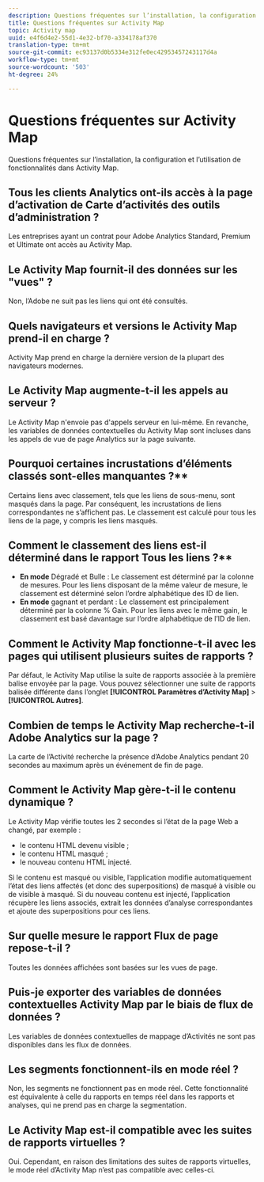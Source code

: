 ```yaml
---
description: Questions fréquentes sur l’installation, la configuration et l’utilisation de fonctionnalités dans Activity Map.
title: Questions fréquentes sur Activity Map
topic: Activity map
uuid: e4f6d4e2-55d1-4e32-bf70-a334178af370
translation-type: tm+mt
source-git-commit: ec93137d0b5334e312fe0ec42953457243117d4a
workflow-type: tm+mt
source-wordcount: '503'
ht-degree: 24%

---
```



# Questions fréquentes sur Activity Map

Questions fréquentes sur l’installation, la configuration et l’utilisation de fonctionnalités dans Activity Map.

## Tous les clients Analytics ont-ils accès à la page d’activation de Carte d’activités des outils d’administration ?

Les entreprises ayant un contrat pour Adobe Analytics Standard, Premium et Ultimate ont accès au Activity Map.

## Le Activity Map fournit-il des données sur les &quot;vues&quot; ?

Non, l’Adobe ne suit pas les liens qui ont été consultés.

## Quels navigateurs et versions le Activity Map prend-il en charge ?

Activity Map prend en charge la dernière version de la plupart des navigateurs modernes.

## Le Activity Map augmente-t-il les appels au serveur ?

Le Activity Map n&#39;envoie pas d&#39;appels serveur en lui-même. En revanche, les variables de données contextuelles du Activity Map sont incluses dans les appels de vue de page Analytics sur la page suivante.

## Pourquoi certaines incrustations d’éléments classés sont-elles manquantes ?**

Certains liens avec classement, tels que les liens de sous-menu, sont masqués dans la page. Par conséquent, les incrustations de liens correspondantes ne s’affichent pas. Le classement est calculé pour tous les liens de la page, y compris les liens masqués.

## Comment le classement des liens est-il déterminé dans le rapport Tous les liens ?**

* **En mode** Dégradé et Bulle : Le classement est déterminé par la colonne de mesures. Pour les liens disposant de la même valeur de mesure, le classement est déterminé selon l’ordre alphabétique des ID de lien.
* **En mode** gagnant et perdant : Le classement est principalement déterminé par la colonne % Gain. Pour les liens avec le même gain, le classement est basé davantage sur l’ordre alphabétique de l’ID de lien.

## Comment le Activity Map fonctionne-t-il avec les pages qui utilisent plusieurs suites de rapports ?

Par défaut, le Activity Map utilise la suite de rapports associée à la première balise envoyée par la page. Vous pouvez sélectionner une suite de rapports balisée différente dans l’onglet **[!UICONTROL Paramètres d’Activity Map]** > **[!UICONTROL Autres]**.

## Combien de temps le Activity Map recherche-t-il Adobe Analytics sur la page ?

La carte de l’Activité recherche la présence d’Adobe Analytics pendant 20 secondes au maximum après un événement de fin de page.

## Comment le Activity Map gère-t-il le contenu dynamique ?

Le Activity Map vérifie toutes les 2 secondes si l’état de la page Web a changé, par exemple :

* le contenu HTML devenu visible ;
* le contenu HTML masqué ;
* le nouveau contenu HTML injecté.

Si le contenu est masqué ou visible, l’application modifie automatiquement l’état des liens affectés (et donc des superpositions) de masqué à visible ou de visible à masqué. Si du nouveau contenu est injecté, l’application récupère les liens associés, extrait les données d’analyse correspondantes et ajoute des superpositions pour ces liens.

## Sur quelle mesure le rapport Flux de page repose-t-il ?

Toutes les données affichées sont basées sur les vues de page.

## Puis-je exporter des variables de données contextuelles Activity Map par le biais de flux de données ?

Les variables de données contextuelles de mappage d’Activités ne sont pas disponibles dans les flux de données.

## Les segments fonctionnent-ils en mode réel ?

Non, les segments ne fonctionnent pas en mode réel. Cette fonctionnalité est équivalente à celle du rapports en temps réel dans les rapports et analyses, qui ne prend pas en charge la segmentation.

## Le Activity Map est-il compatible avec les suites de rapports virtuelles ?

Oui. Cependant, en raison des limitations des suites de rapports virtuelles, le mode réel d’Activity Map n’est pas compatible avec celles-ci.
